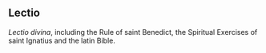 ## Lectio

*Lectio divina*, including the Rule of saint Benedict, the Spiritual Exercises of saint Ignatius and the latin Bible.